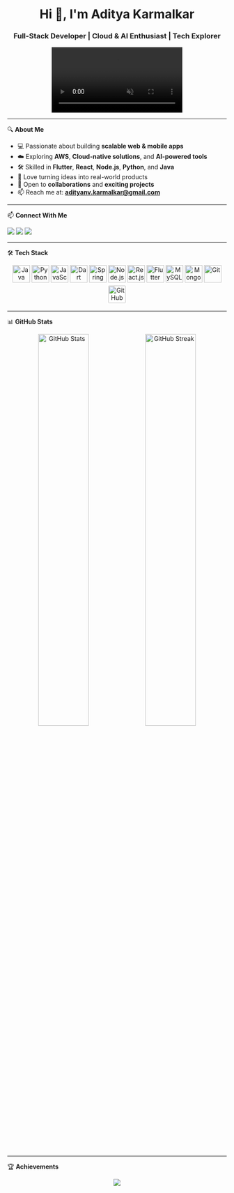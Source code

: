 <h1 align="center">Hi 👋, I'm Aditya Karmalkar</h1>
<h3 align="center">Full-Stack Developer | Cloud & AI Enthusiast | Tech Explorer</h3>

<p align="center">
  <video src="https://github.com/Aditya-Karmalkar/Aditya-Karmalkar/blob/main/assets/animation.mp4" 
         width="300" 
         autoplay 
         loop 
         muted 
         playsinline>
  </video>
</p>

---

🔍 **About Me**  
- 💻 Passionate about building **scalable web & mobile apps**  
- ☁️ Exploring **AWS**, **Cloud-native solutions**, and **AI-powered tools**  
- 🛠 Skilled in **Flutter**, **React**, **Node.js**, **Python**, and **Java**  
- 🚀 Love turning ideas into real-world products  
- 🤝 Open to **collaborations** and **exciting projects**  
- 📫 Reach me at: **[adityanv.karmalkar@gmail.com](mailto:adityanv.karmalkar@gmail.com)**  

---

📫 **Connect With Me**  
<p>
  <a href="https://linkedin.com/in/aditya-karmalkar" target="_blank"><img src="https://img.shields.io/badge/LinkedIn-blue?logo=linkedin&style=flat" /></a>
  <a href="mailto:adityanv.karmalkar@gmail.com"><img src="https://img.shields.io/badge/Gmail-D14836?style=flat&logo=gmail&logoColor=white" /></a>
  <a href="https://github.com/Aditya-Karmalkar" target="_blank"><img src="https://img.shields.io/badge/GitHub-black?style=flat&logo=github" /></a>
</p>

---

🛠️ **Tech Stack**  

<p align="center">
  <img src="https://img.icons8.com/color/48/java-coffee-cup-logo.png" alt="Java" width="40"/>
  <img src="https://img.icons8.com/color/48/python.png" alt="Python" width="40"/>
  <img src="https://img.icons8.com/color/48/javascript.png" alt="JavaScript" width="40"/>
  <img src="https://img.icons8.com/color/48/dart.png" alt="Dart" width="40"/>
  <img src="https://img.icons8.com/color/48/spring-logo.png" alt="Spring Boot" width="40"/>
  <img src="https://img.icons8.com/color/48/nodejs.png" alt="Node.js" width="40"/>
  <img src="https://img.icons8.com/offices/40/react.png" alt="React.js" width="40"/>
  <img src="https://img.icons8.com/color/48/flutter.png" alt="Flutter" width="40"/>
  <img src="https://img.icons8.com/fluency/48/mysql-logo.png" alt="MySQL" width="40"/>
  <img src="https://img.icons8.com/color/48/mongodb.png" alt="MongoDB" width="40"/>
  <img src="https://img.icons8.com/color/48/git.png" alt="Git" width="40"/>
  <img src="https://img.icons8.com/ios-glyphs/48/github.png" alt="GitHub" width="40" style="background-color:white; border-radius: 6px; padding: 4px"/>
</p>

---

📊 **GitHub Stats**  

<p align="center">
  <img src="https://github-readme-stats.vercel.app/api?username=Aditya-Karmalkar&show_icons=true&theme=tokyonight" alt="GitHub Stats" width="48%">
  <img src="https://github-readme-streak-stats.herokuapp.com?user=Aditya-Karmalkar&theme=tokyonight" alt="GitHub Streak" width="48%">
</p>

---

🏆 **Achievements**  

<p align="center">
  <img src="https://github-profile-trophy.vercel.app/?username=Aditya-Karmalkar&theme=radical&no-frame=true&no-bg=true&margin-w=15" />
</p>

